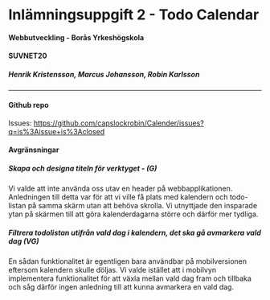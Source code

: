 # Inlämningsuppgift 2 - Todo Calendar
#### Webbutveckling - Borås Yrkeshögskola
#### SUVNET20
##### Henrik Kristensson, Marcus Johansson, Robin Karlsson
----
#### Github repo
Issues: https://github.com/capslockrobin/Calender/issues?q=is%3Aissue+is%3Aclosed
#### Avgränsningar
##### _Skapa och designa titeln för verktyget - (G)_
Vi valde att inte använda oss utav en header på webbapplikationen. Anledningen till detta var för att vi ville få plats med kalendern och todo-listan på samma skärm utan att behöva skrolla. Vi utnyttjade den insparade ytan på skärmen till att göra kalenderdagarna större och därför mer tydliga.
##### _Filtrera todolistan utifrån vald dag i kalendern, det ska gå avmarkera vald dag (VG)_
En sådan funktionalitet är egentligen bara användbar på mobilversionen eftersom kalendern skulle döljas. Vi valde istället att i mobilvyn implementera funktionalitet för att växla mellan vald dag fram och tillbaka och såg därför ingen anledning till att kunna avmarkera en vald dag.